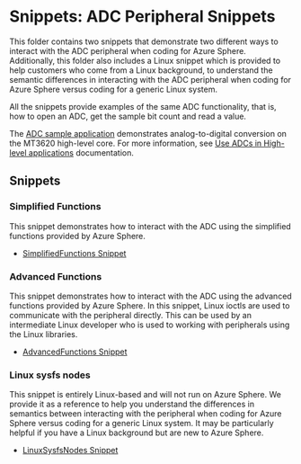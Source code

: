 # Snippets: ADC Peripheral Snippets

This folder contains two snippets that demonstrate two different ways to interact with the ADC peripheral when coding for Azure Sphere. Additionally, this folder also includes a Linux snippet which is provided to help customers who come from a Linux background, to understand the semantic differences in interacting with the ADC peripheral when coding for Azure Sphere versus coding for a generic Linux system.

All the snippets provide examples of the same ADC functionality, that is, how to open an ADC, get the sample bit count and read a value.

The [ADC sample application](https://github.com/Azure/azure-sphere-samples/tree/master/Samples/ADC/) demonstrates analog-to-digital conversion on the MT3620 high-level core. For more information, see [Use ADCs in High-level applications](https://docs.microsoft.com/azure-sphere/app-development/adc#adc-access) documentation.


## Snippets

### Simplified Functions
This snippet demonstrates how to interact with the ADC using the simplified functions provided by Azure Sphere.
 * [SimplifiedFunctions Snippet](SimplifiedFunctions)

### Advanced Functions
This snippet demonstrates how to interact with the ADC using the advanced functions provided by Azure Sphere. In this snippet, Linux ioctls are used to communicate with the peripheral directly. 
This can be used by an intermediate Linux developer who is used to working with peripherals using the Linux libraries. 
 * [AdvancedFunctions Snippet](AdvancedFunctions)

### Linux sysfs nodes
This snippet is entirely Linux-based and will not run on Azure Sphere. We provide it as a reference to help you understand the differences in semantics between interacting with the peripheral when coding for Azure Sphere versus coding for a generic Linux system. It may be particularly helpful if you have a Linux background but are new to Azure Sphere.

 * [LinuxSysfsNodes Snippet](LinuxSysfsNodes)

